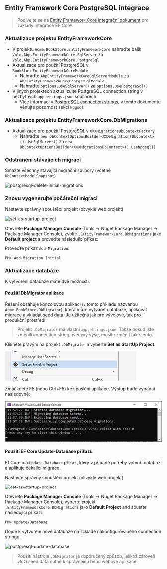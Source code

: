 ﻿## Entity Framework Core PostgreSQL integrace

> Podívejte se na [Entity Framework Core integrační dokument](../Entity-Framework-Core.md) pro základy integrace EF Core.

### Aktualizace projektu EntityFrameworkCore

- V projektu `Acme.BookStore.EntityFrameworkCore` nahraďte balík `Volo.Abp.EntityFrameworkCore.SqlServer` za `Volo.Abp.EntityFrameworkCore.PostgreSql` 
- Aktualizace pro použití PostgreSQL v `BookStoreEntityFrameworkCoreModule`
  - Nahraďte `AbpEntityFrameworkCoreSqlServerModule` za `AbpEntityFrameworkCorePostgreSqlModule`
  - Nahraďte `options.UseSqlServer()` za `options.UsePostgreSql()`
- V jiných projektech aktualizujte PostgreSQL connection string v nezbytných `appsettings.json` souborech
  - Více informací v [PostgreSQL connection strings](https://www.connectionstrings.com/postgresql/), v tomto dokumentu věnujte pozornost sekci `Npgsql`

### Aktualizace projektu EntityFrameworkCore.DbMigrations
- Aktualizace pro použití PostgreSQL v `XXXMigrationsDbContextFactory`
  - Nahraďte `new DbContextOptionsBuilder<XXXMigrationsDbContext>().UseSqlServer()` za `new DbContextOptionsBuilder<XXXMigrationsDbContext>().UseNpgsql()`


### Odstranění stávajících migrací

Smažte všechny stavající migrační soubory (včetně `DbContextModelSnapshot`)

![postgresql-delete-initial-migrations](images/postgresql-delete-initial-migrations.png)

### Znovu vygenerujte počáteční migraci

Nastavte správný spouštěcí projekt (obvykle web projekt)

![set-as-startup-project](../images/set-as-startup-project.png)

Otevřete **Package Manager Console** (Tools -> Nuget Package Manager -> Package Manager Console), zvolte `.EntityFrameworkCore.DbMigrations` jako **Default project** a proveďte následující příkaz:

Proveďte příkaz `Add-Migration`:
````
PM> Add-Migration Initial
````

### Aktualizace databáze

K vytvoření databáze máte dvě možnosti.

#### Použití DbMigrator aplikace

Řešení obsahuje konzolovou aplikaci (v tomto příkladu nazvanou `Acme.BookStore.DbMigrator`), která může vytvářet databáze, aplikovat migrace a vkládat seed data. Je užitečná jak pro vývojové, tak pro produkční prostředí.

> Projekt `.DbMigrator` má vlastní `appsettings.json`. Takže pokud jste změnili connection string uvedený výše, musíte změnit také tento.

Klikněte pravým na projekt `.DbMigrator` a vyberte **Set as StartUp Project**:

![set-as-startup-project](images/set-as-startup-project.png)

Zmáčkněte F5 (nebo Ctrl+F5) ke spuštění aplikace. Výstup bude vypadat následovně:

![set-as-startup-project](images/db-migrator-app.png)

#### Použití EF Core Update-Database příkazu

Ef Core má `Update-Database` příkaz, který v případě potřeby vytvoří databázi a aplikuje čekající migrace.

Nastavte správný spouštěcí projekt (obvykle web projekt)

![set-as-startup-project](../images/set-as-startup-project.png)

Otevřete **Package Manager Console** (Tools -> Nuget Package Manager -> Package Manager Console), vyberte projekt `.EntityFrameworkCore.DbMigrations` jako **Default Project** and spusťte následující příkaz:

````
PM> Update-Database
````

Dojde k vytvoření nové databáze na základě nakonfigurovaného connection stringu.

![postgresql-update-database](images/postgresql-update-database.png)

> Použití nástroje `.DbMigrator` je doporučený způsob, jelikož zároveň vloží seed data nutné k správnému běhu webové aplikace.
